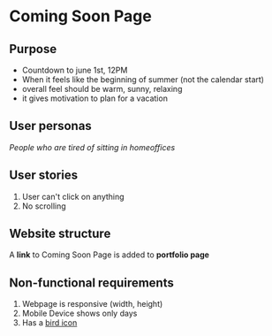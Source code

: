 # Coming Soon Page

## Purpose

* Countdown to june 1st, 12PM
* When it feels like the beginning of summer (not the calendar start) 
* overall feel should be warm, sunny, relaxing
* it gives motivation to plan for a vacation  

## User personas

_People who are tired of sitting in homeoffices_

## User stories

1. User can't click on anything
1. No scrolling

## Website structure

A __link__ to Coming Soon Page is added to __portfolio page__

## Non-functional requirements

1. Webpage is responsive (width, height)
1. Mobile Device shows only days
1. Has a [bird icon](https://www.cleanpng.com/png-bird-watercolor-painting-drawing-pastel-oiseauxbir-6243312/preview.html) 


